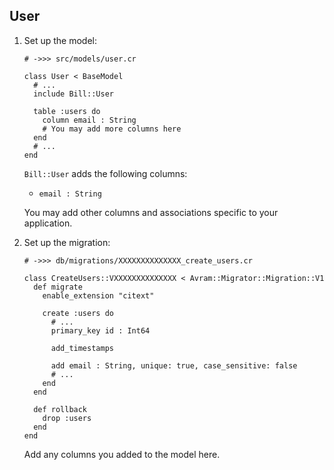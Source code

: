 ## User

1. Set up the model:

   ```crystal
   # ->>> src/models/user.cr

   class User < BaseModel
     # ...
     include Bill::User

     table :users do
       column email : String
       # You may add more columns here
     end
     # ...
   end
   ```

   `Bill::User` adds the following columns:

   - `email : String`

   You may add other columns and associations specific to your application.

1. Set up the migration:

   ```crystal
   # ->>> db/migrations/XXXXXXXXXXXXXX_create_users.cr

   class CreateUsers::VXXXXXXXXXXXXXX < Avram::Migrator::Migration::V1
     def migrate
       enable_extension "citext"

       create :users do
         # ...
         primary_key id : Int64

         add_timestamps

         add email : String, unique: true, case_sensitive: false
         # ...
       end
     end

     def rollback
       drop :users
     end
   end
   ```

   Add any columns you added to the model here.
